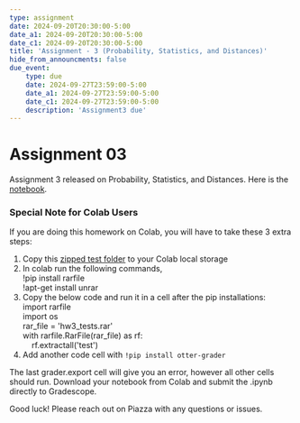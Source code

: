 ```yaml
---
type: assignment
date: 2024-09-20T20:30:00-5:00
date_a1: 2024-09-20T20:30:00-5:00
date_c1: 2024-09-20T20:30:00-5:00
title: 'Assignment - 3 (Probability, Statistics, and Distances)'
hide_from_announcments: false
due_event: 
    type: due
    date: 2024-09-27T23:59:00-5:00
    date_a1: 2024-09-27T23:59:00-5:00
    date_c1: 2024-09-27T23:59:00-5:00
    description: 'Assignment3 due'
---
```


# Assignment 03

Assignment 3 released on Probability, Statistics, and Distances.
Here is the [notebook](https://github.com/tools4ds/ds701_fa2024_assignments/blob/main/assignments/assignment03/assignment3.ipynb).

### Special Note for Colab Users

If you are doing this homework on Colab, you will have to take these 3 extra steps:

1. Copy this [zipped test folder](https://github.com/tools4ds/ds701_fa2024_assignments/blob/main/assignments/assignment03/hw3_tests.rar)
   to your Colab local storage<br>
2. In colab run the following commands, <br>
   !pip install rarfile<br>
   !apt-get install unrar<br>
3. Copy the below code and run it in a cell after the pip installations:<br>
   import rarfile<br>
   import os<br>
   rar_file = 'hw3_tests.rar'<br>
   with rarfile.RarFile(rar_file) as rf:<br>
   &nbsp;&nbsp;&nbsp;&nbsp;rf.extractall('test')<br>
5. Add another code cell with `!pip install otter-grader`

The last grader.export cell will give you an error, however all other cells should run. Download your notebook from Colab and submit the .ipynb directly to Gradescope.

Good luck! Please reach out on Piazza with any questions or issues.
